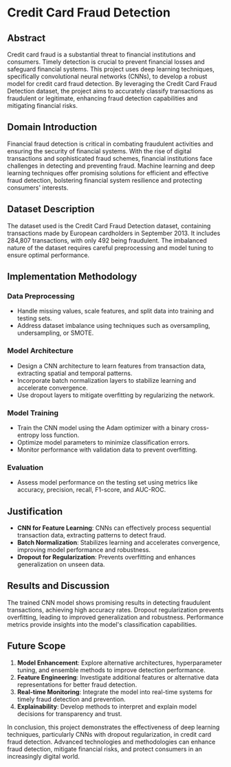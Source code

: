 # Credit Card Fraud Detection

## Abstract
Credit card fraud is a substantial threat to financial institutions and consumers. Timely detection is crucial to prevent financial losses and safeguard financial systems. This project uses deep learning techniques, specifically convolutional neural networks (CNNs), to develop a robust model for credit card fraud detection. By leveraging the Credit Card Fraud Detection dataset, the project aims to accurately classify transactions as fraudulent or legitimate, enhancing fraud detection capabilities and mitigating financial risks.

## Domain Introduction
Financial fraud detection is critical in combating fraudulent activities and ensuring the security of financial systems. With the rise of digital transactions and sophisticated fraud schemes, financial institutions face challenges in detecting and preventing fraud. Machine learning and deep learning techniques offer promising solutions for efficient and effective fraud detection, bolstering financial system resilience and protecting consumers' interests.

## Dataset Description
The dataset used is the Credit Card Fraud Detection dataset, containing transactions made by European cardholders in September 2013. It includes 284,807 transactions, with only 492 being fraudulent. The imbalanced nature of the dataset requires careful preprocessing and model tuning to ensure optimal performance.

## Implementation Methodology

### Data Preprocessing
- Handle missing values, scale features, and split data into training and testing sets.
- Address dataset imbalance using techniques such as oversampling, undersampling, or SMOTE.

### Model Architecture
- Design a CNN architecture to learn features from transaction data, extracting spatial and temporal patterns.
- Incorporate batch normalization layers to stabilize learning and accelerate convergence.
- Use dropout layers to mitigate overfitting by regularizing the network.

### Model Training
- Train the CNN model using the Adam optimizer with a binary cross-entropy loss function.
- Optimize model parameters to minimize classification errors.
- Monitor performance with validation data to prevent overfitting.

### Evaluation
- Assess model performance on the testing set using metrics like accuracy, precision, recall, F1-score, and AUC-ROC.

## Justification
- **CNN for Feature Learning**: CNNs can effectively process sequential transaction data, extracting patterns to detect fraud.
- **Batch Normalization**: Stabilizes learning and accelerates convergence, improving model performance and robustness.
- **Dropout for Regularization**: Prevents overfitting and enhances generalization on unseen data.

## Results and Discussion
The trained CNN model shows promising results in detecting fraudulent transactions, achieving high accuracy rates. Dropout regularization prevents overfitting, leading to improved generalization and robustness. Performance metrics provide insights into the model's classification capabilities.

## Future Scope
1. **Model Enhancement**: Explore alternative architectures, hyperparameter tuning, and ensemble methods to improve detection performance.
2. **Feature Engineering**: Investigate additional features or alternative data representations for better fraud detection.
3. **Real-time Monitoring**: Integrate the model into real-time systems for timely fraud detection and prevention.
4. **Explainability**: Develop methods to interpret and explain model decisions for transparency and trust.

In conclusion, this project demonstrates the effectiveness of deep learning techniques, particularly CNNs with dropout regularization, in credit card fraud detection. Advanced technologies and methodologies can enhance fraud detection, mitigate financial risks, and protect consumers in an increasingly digital world.
